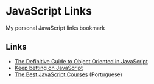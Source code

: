 # JavaScript Links

My personal JavaScript links bookmark

## Links

- [The Definitive Guide to Object Oriented in JavaScript](http://www.objectplayground.com)
- [Keep betting on JavaScript](https://youtu.be/ixzK0jqLO70)
- [The Best JavaScript Courses](https://braziljs.org/blog/os-melhores-cursos-online-para-aprender-javascript/) (Portuguese)
